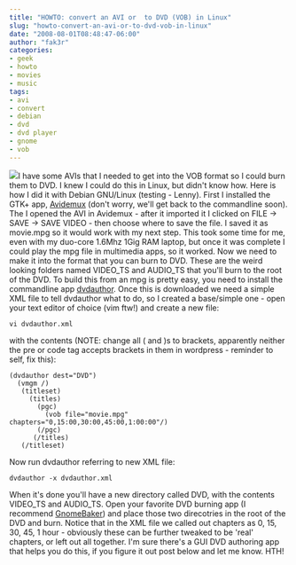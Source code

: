 ```yaml
---
title: "HOWTO: convert an AVI or  to DVD (VOB) in Linux"
slug: "howto-convert-an-avi-or-to-dvd-vob-in-linux"
date: "2008-08-01T08:48:47-06:00"
author: "fak3r"
categories:
- geek
- howto
- movies
- music
tags:
- avi
- convert
- debian
- dvd
- dvd player
- gnome
- vob
---
```


[![](http://www.fak3r.com/wp-content/uploads/2008/09/dvd_icon.jpg)](http://www.fak3r.com/wp-content/uploads/2008/09/dvd_icon.jpg)I have some AVIs that I needed to get into the VOB format so I could burn them to DVD.  I knew I could do this in Linux, but didn't know how.  Here is how I did it with Debian GNU/Linux (testing - Lenny).  First I installed the GTK+ app, [Avidemux](http://fixounet.free.fr/avidemux/) (don't worry, we'll get back to the commandline soon).  The I opened the AVI in Avidemux - after it imported it I clicked on FILE -> SAVE -> SAVE VIDEO - then choose where to save the file.  I saved it as movie.mpg so it would work with my next step.  This took some time for me, even with my duo-core 1.6Mhz 1Gig RAM laptop, but once it was complete I could play the mpg file in multimedia apps, so it worked.  Now we need to make it into the format that you can burn to DVD.  These are the weird looking folders named VIDEO_TS and AUDIO_TS that you'll burn to the root of the DVD.  To build this from an mpg is pretty easy, you need to install the commandline app [dvdauthor](http://dvdauthor.sourceforge.net/).  Once this is downloaded we need a simple XML file to tell dvdauthor what to do, so I created a base/simple one - open your text editor of choice (vim ftw!) and create a new file:

    
    vi dvdauthor.xml


with the contents (NOTE: change all ( and )s to brackets, apparently neither the pre or code tag accepts brackets in them in wordpress - reminder to self, fix this):

    
    (dvdauthor dest="DVD")
      (vmgm /)
       (titleset)
         (titles)
           (pgc)
             (vob file="movie.mpg" chapters="0,15:00,30:00,45:00,1:00:00"/)
           (/pgc)
          (/titles)
       (/titleset)


Now run dvdauthor referring to new XML file:

    
    dvdauthor -x dvdauthor.xml


When it's done you'll have a new directory called DVD, with the contents VIDEO_TS and AUDIO_TS.  Open your favorite DVD burning app (I recommend [GnomeBaker](http://sourceforge.net/projects/gnomebaker)) and place those two direcotries in the root of the DVD and burn.  Notice that in the XML file we called out chapters as 0, 15, 30, 45, 1 hour - obviously these can be further tweaked to be 'real' chapters, or left out all together.  I'm sure there's a GUI DVD authoring app that helps you do this, if you figure it out post below and let me know.  HTH!
